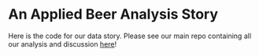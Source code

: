 # An Applied Beer Analysis Story

Here is the code for our data story. Please see our main repo containing all our analysis and discussion [here](https://epfl-ada.github.io/ada-2022-project-enchiladas/)!
